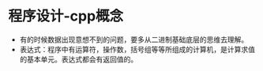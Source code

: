 # 程序设计-cpp概念

- 有的时候数据出现意想不到的问题，要多从二进制基础底层的思维去理解。
- 表达式：程序中有运算符，操作数，括号组等等所组成的计算机，是计算求值的基本单元。表达式都会有返回值的。